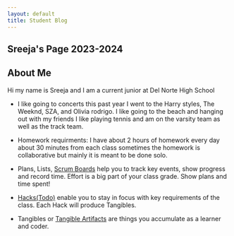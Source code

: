```yaml
---
layout: default
title: Student Blog
---
```



## Sreeja's Page 2023-2024 


## About Me
Hi my name is Sreeja and I am a current junior at Del Norte High School
- I like going to concerts this past year I went to the Harry styles, The Weeknd, SZA, and Olivia rodrigo. I like going to the beach and hanging out with my friends I like playing tennis and am on the varsity team as well as the track team.
- Homework requirments: I have about 2 hours of homework every day about 30 minutes from each class sometimes the homework is collaborative but mainly it is meant to be done solo.  

- Plans, Lists, [Scrum Boards](https://clickup.com/blog/scrum-board/) help you to track key events, show progress and record time.  Effort is a big part of your class grade.  Show plans and time spent!
- [Hacks(Todo)](https://levelup.gitconnected.com/six-ultimate-daily-hacks-for-every-programmer-60f5f10feae) enable you to stay in focus with key requirements of the class.  Each Hack will produce Tangibles.
- Tangibles or [Tangible Artifacts](https://en.wikipedia.org/wiki/Artifact_(software_development)) are things you accumulate as a learner and coder. 
